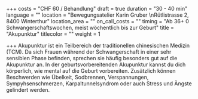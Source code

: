 +++
costs = "CHF 60 / Behandlung"
draft = true
duration = "30 - 40 min"
language = ""
location = "Bewegungsatelier Karin Gruber  \nRütlistrasse 2, 8400 Winterthur"
location_area = ""
on_call_costs = ""
timing = "Ab 36+ 0 Schwangerschaftswochen, meist wöchentlich bis zur Geburt"
title = "Akupunktur"
titlecolor = ""
weight = 1

+++
Akupunktur ist ein Teilbereich der traditionellen chinesischen Medizin (TCM). Da sich Frauen während der Schwangerschaft in einer sehr sensiblen Phase befinden, sprechen sie häufig besonders gut auf die Akupunktur an. In der geburtsvorbereitenden Akupunktur kannst du dich körperlich, wie mental auf die Geburt vorbereiten. Zusätzlich können Beschwerden wie Übelkeit, Sodbrennen, Verspannungen, Sympyhsenschmerzen, Karpaltunnelsyndrom oder auch Stress und Ängste gelindert werden.